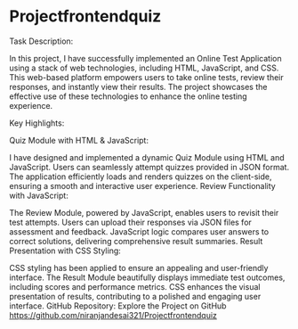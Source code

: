 # Projectfrontendquiz
Task Description:

In this project, I have successfully implemented an Online Test Application using a stack of web technologies, including HTML, JavaScript, and CSS. This web-based platform empowers users to take online tests, review their responses, and instantly view their results. The project showcases the effective use of these technologies to enhance the online testing experience.

Key Highlights:

Quiz Module with HTML & JavaScript:

I have designed and implemented a dynamic Quiz Module using HTML and JavaScript.
Users can seamlessly attempt quizzes provided in JSON format.
The application efficiently loads and renders quizzes on the client-side, ensuring a smooth and interactive user experience.
Review Functionality with JavaScript:

The Review Module, powered by JavaScript, enables users to revisit their test attempts.
Users can upload their responses via JSON files for assessment and feedback.
JavaScript logic compares user answers to correct solutions, delivering comprehensive result summaries.
Result Presentation with CSS Styling:

CSS styling has been applied to ensure an appealing and user-friendly interface.
The Result Module beautifully displays immediate test outcomes, including scores and performance metrics.
CSS enhances the visual presentation of results, contributing to a polished and engaging user interface.
GitHub Repository:
Explore the Project on GitHub
https://github.com/niranjandesai321/Projectfrontendquiz


